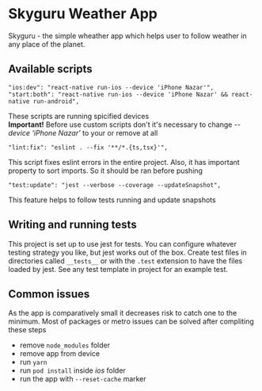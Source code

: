 # Skyguru Weather App

Skyguru - the simple wheather app which helps user to follow weather in any place of the planet.

## Available scripts
```
"ios:dev": "react-native run-ios --device 'iPhone Nazar'",
"start:both": "react-native run-ios --device 'iPhone Nazar' && react-native run-android",
```
These scripts are running spicified devices\
**Important!** Before use custom scripts don't it's necessary to change *--device 'iPhone Nazar'* to your or remove at all

```
"lint:fix": "eslint . --fix '**/*.{ts,tsx}'",
```
This script fixes eslint errors in the entire project. Also, it has important property to sort imports. So it should be ran before pushing
 
```
"test:update": "jest --verbose --coverage --updateSnapshot",
```
This feature helps to follow tests running and update snapshots

## Writing and running tests
This project is set up to use jest for tests. You can configure whatever testing strategy you like, but jest works out of the box. Create test files in directories called ```__tests__``` or with the ```.test``` extension to have the files loaded by jest. See any test template in project for an example test.

## Common issues
As the app is comparatively small it decreases risk to catch one to the minimum. Most of packages or metro issues can be solved after compliting these steps
+ remove ```node_modules``` folder
+ remove app from device
+ run ```yarn```
+ run ```pod install``` inside *ios* folder
+ run the app with ```--reset-cache``` marker
